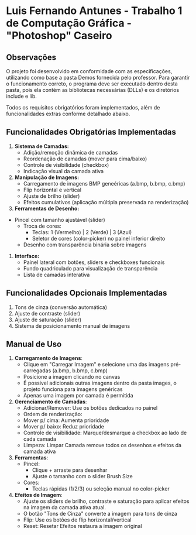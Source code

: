 # Luis Fernando Antunes - Trabalho 1 de Computação Gráfica - "Photoshop" Caseiro

## Observações

O projeto foi desenvolvido em conformidade com as especificações, utilizando como base a pasta Demos fornecida pelo professor. Para garantir o funcionamento correto, o programa deve ser executado dentro desta pasta, pois ela contém as bibliotecas necessárias (DLLs) e os diretórios include e lib.

Todos os requisitos obrigatórios foram implementados, além de funcionalidades extras conforme detalhado abaixo.

## Funcionalidades Obrigatórias Implementadas

1. **Sistema de Camadas:**
   - Adição/remoção dinâmica de camadas
   - Reordenação de camadas (mover para cima/baixo)
   - Controle de visibilidade (checkbox)
   - Indicação visual da camada ativa
2. **Manipulação de Imagens:**
   - Carregamento de imagens BMP geneéricas (a.bmp, b.bmp, c.bmp)
   - Flip horizontal e vertical
   - Ajuste de brilho (slider)
   - Efeitos cumulativos (aplicação múltipla preservada na renderização)
3. **Ferramentas de Desenho:**

- Pincel com tamanho ajustável (slider)
  - Troca de cores:
    - Teclas: 1 (Vermelho) | 2 (Verde) | 3 (Azul)
    - Seletor de cores (color-picker) no painel inferior direito
  - Desenho com transparência binária sobre imagens

1. **Interface:**
   - Painel lateral com botões, sliders e checkboxes funcionais
   - Fundo quadriculado para visualização de transparência
   - Lista de camadas interativa

## Funcionalidades Opcionais Implementadas

1. Tons de cinza (conversão automática)
2. Ajuste de contraste (slider)
3. Ajuste de saturação (slider)
5. Sistema de posicionamento manual de imagens

## Manual de Uso

1. **Carregamento de Imagens**:
   - Clique em "Carregar Imagem" e selecione uma das imagens pré-carregadas (a.bmp, b.bmp, c.bmp)
   - Posicione a imagem clicando no canvas
   - É possivel adicionais outras imagens dentro da pasta images, o projeto funciona para imagens genéricas
   - Apenas uma imagem por camada é permitida
1. **Gerenciamento de Camadas**:
   - Adicionar/Remover: Use os botões dedicados no painel
   - Ordem de renderização:
   - Mover p/ cima: Aumenta prioridade
   - Mover p/ baixo: Reduz prioridade
   - Controle de visibilidade: Marque/desmarque a checkbox ao lado de cada camada
   - Limpeza: Limpar Camada remove todos os desenhos e efeitos da camada ativa
1. **Ferramentas**:
   - Pincel:
     - Clique + arraste para desenhar
     - Ajuste o tamanho com o slider Brush Size
   - Cores:
     - Teclas rápidas (1/2/3) ou seleção manual no color-picker
3. **Efeitos de Imagem**:
   - Ajuste os sliders de brilho, contraste e saturação para aplicar efeitos na imagem da camada ativa atual.
   - O botão "Tons de Cinza" converte a imagem para tons de cinza
   - Flip: Use os botões de flip horizontal/vertical
   - Reset: Resetar Efeitos restaura a imagem original
